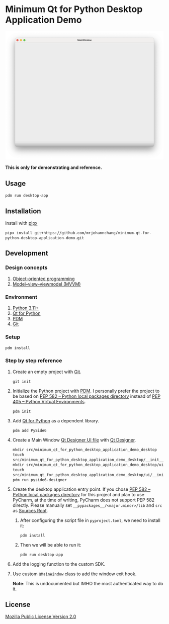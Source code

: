 # Minimum Qt for Python Desktop Application Demo

![screenshot](docs/screenshot.png)

**This is only for demonstrating and reference.**

## Usage

```
pdm run desktop-app
```

## Installation

Install with [pipx](https://pipx.pypa.io/stable/installation/)

```
pipx install git+https://github.com/mrjohannchang/minimum-qt-for-python-desktop-application-demo.git
```

## Development

### Design concepts

1. [Object-oriented programming](https://en.wikipedia.org/wiki/Object-oriented_programming)
2. [Model–view–viewmodel (MVVM)](https://en.wikipedia.org/wiki/Model%E2%80%93view%E2%80%93viewmodel)

### Environment

1. [Python 3.11+](https://www.python.org/)
2. [Qt for Python](https://doc.qt.io/qtforpython)
3. [PDM](https://pdm-project.org/)
4. [Git](https://git-scm.com/)

### Setup

```
pdm install
```

### Step by step reference

1. Create an empty project with [Git](https://git-scm.com/).

    ```
    git init
    ```

2. Initialize the Python project with [PDM](https://pdm-project.org/). I personally prefer the project to be based on [PEP 582 – Python local packages directory](https://peps.python.org/pep-0582/) instead of [PEP 405 – Python Virtual Environments](https://peps.python.org/pep-0405/).

    ```
    pdm init
    ```

3. Add [Qt for Python](https://doc.qt.io/qtforpython) as a dependent library.

    ```
    pdm add PySide6
    ```

4. Create a Main Window [Qt Designer UI file](https://doc.qt.io/qt-6/designer-ui-file-format.html) with [Qt Designer](https://doc.qt.io/qt-6/qtdesigner-manual.html).

    ```
    mkdir src/minimum_qt_for_python_desktop_application_demo_desktop
    touch src/minimum_qt_for_python_desktop_application_demo_desktop/__init__.py
    mkdir src/minimum_qt_for_python_desktop_application_demo_desktop/ui
    touch src/minimum_qt_for_python_desktop_application_demo_desktop/ui/__init__.py
    pdm run pyside6-designer
    ```

5. Create the desktop application entry point. If you chose [PEP 582 – Python local packages directory](https://peps.python.org/pep-0582/) for this project and plan to use PyCharm, at the time of writing, PyCharm does not support PEP 582 directly. Please manually set `__pypackages__/<major.minor>/lib` and `src` as [Sources Root](https://www.jetbrains.com/help/pycharm/configuring-project-structure.html#mark-dir-project-view).

    1. After configuring the script file in `pyproject.toml`, we need to install it:

        ```
        pdm install
        ```

    2. Then we will be able to run it:

        ```
        pdm run desktop-app
        ```

6. Add the logging function to the custom SDK.

7. Use custom `QMainWindow` class to add the window exit hook.

   **Note**: This is undocumented but IMHO the most authenticated way to do it.

## License

[Mozilla Public License Version 2.0](https://www.mozilla.org/en-US/MPL/2.0/)
